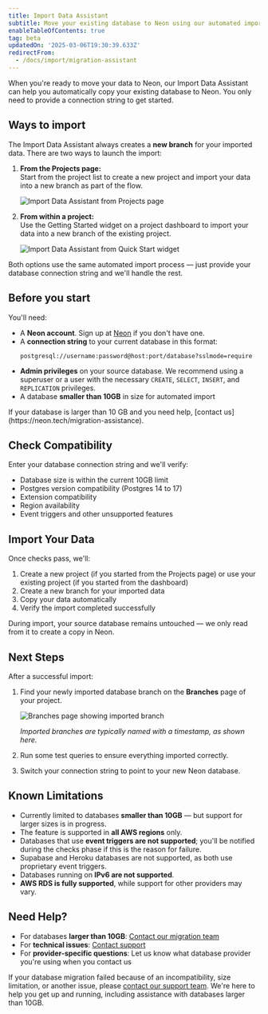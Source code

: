 ```yaml
---
title: Import Data Assistant
subtitle: Move your existing database to Neon using our automated import tool
enableTableOfContents: true
tag: beta
updatedOn: '2025-03-06T19:30:39.633Z'
redirectFrom:
  - /docs/import/migration-assistant
---
```


When you're ready to move your data to Neon, our Import Data Assistant can help you automatically copy your existing database to Neon. You only need to provide a connection string to get started.

<FeatureBetaProps feature_name="Import Data Assistant"/>

## Ways to import

The Import Data Assistant always creates a **new branch** for your imported data. There are two ways to launch the import:

1. **From the Projects page:**  
   Start from the project list to create a new project and import your data into a new branch as part of the flow.

   ![Import Data Assistant from Projects page](/docs/import/import_data_assistant_project.png)

2. **From within a project:**  
   Use the Getting Started widget on a project dashboard to import your data into a new branch of the existing project.

   ![Import Data Assistant from Quick Start widget](/docs/import/import_data_assistant_quickstart_widget.png)

Both options use the same automated import process — just provide your database connection string and we'll handle the rest.

## Before you start

You'll need:

- A **Neon account**. Sign up at [Neon](https://neon.tech) if you don't have one.
- A **connection string** to your current database in this format:
  ```
  postgresql://username:password@host:port/database?sslmode=require
  ```
- **Admin privileges** on your source database. We recommend using a superuser or a user with the necessary `CREATE`, `SELECT`, `INSERT`, and `REPLICATION` privileges.
- A database **smaller than 10GB** in size for automated import

<Admonition type="important">
If your database is larger than 10 GB and you need help, [contact us](https://neon.tech/migration-assistance).
</Admonition>

<Steps>

## Check Compatibility

Enter your database connection string and we'll verify:

- Database size is within the current 10GB limit
- Postgres version compatibility (Postgres 14 to 17)
- Extension compatibility
- Region availability
- Event triggers and other unsupported features

## Import Your Data

Once checks pass, we'll:

1. Create a new project (if you started from the Projects page) or use your existing project (if you started from the dashboard)
2. Create a new branch for your imported data
3. Copy your data automatically
4. Verify the import completed successfully

<Admonition type="note">
During import, your source database remains untouched — we only read from it to create a copy in Neon.
</Admonition>

## Next Steps

After a successful import:

1. Find your newly imported database branch on the **Branches** page of your project.

   ![Branches page showing imported branch](/docs/import/import_data_assistant_branch.png)

   _Imported branches are typically named with a timestamp, as shown here._

2. Run some test queries to ensure everything imported correctly.
3. Switch your connection string to point to your new Neon database.

</Steps>

## Known Limitations

- Currently limited to databases **smaller than 10GB** — but support for larger sizes is in progress.
- The feature is supported in **all AWS regions** only.
- Databases that use **event triggers are not supported**; you'll be notified during the checks phase if this is the reason for failure.
- Supabase and Heroku databases are not supported, as both use proprietary event triggers.
- Databases running on **IPv6 are not supported**.
- **AWS RDS is fully supported**, while support for other providers may vary.

## Need Help?

- For databases **larger than 10GB**: [Contact our migration team](https://neon.tech/migration-assistance)
- For **technical issues**: [Contact support](https://neon.tech/contact-support)
- For **provider-specific questions**: Let us know what database provider you're using when you contact us

If your database migration failed because of an incompatibility, size limitation, or another issue, please [contact our support team](https://neon.tech/migration-assistance). We're here to help you get up and running, including assistance with databases larger than 10GB.
